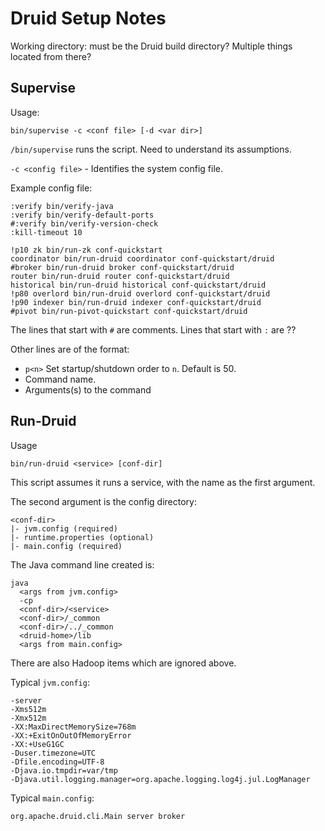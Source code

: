 # Druid Setup Notes

Working directory: must be the Druid build directory? Multiple things located from there?

## Supervise

Usage:

```text
bin/supervise -c <conf file> [-d <var dir>]
```

`/bin/supervise` runs the script. Need to understand its assumptions.

`-c <config file>` - Identifies the system config file.

Example config file:

```text
:verify bin/verify-java
:verify bin/verify-default-ports
#:verify bin/verify-version-check
:kill-timeout 10

!p10 zk bin/run-zk conf-quickstart
coordinator bin/run-druid coordinator conf-quickstart/druid
#broker bin/run-druid broker conf-quickstart/druid
router bin/run-druid router conf-quickstart/druid
historical bin/run-druid historical conf-quickstart/druid
!p80 overlord bin/run-druid overlord conf-quickstart/druid
!p90 indexer bin/run-druid indexer conf-quickstart/druid
#pivot bin/run-pivot-quickstart conf-quickstart/druid
```

The lines that start with `#` are comments. Lines that start with `:` are ??

Other lines are of the format:

* `p<n>` Set startup/shutdown order to `n`. Default is 50.
* Command name.
* Arguments(s) to the command

## Run-Druid

Usage

```text
bin/run-druid <service> [conf-dir]
```

This script assumes it runs a service, with the name as the first argument.

The second argument is the config directory:

```text
<conf-dir>
|- jvm.config (required)
|- runtime.properties (optional)
|- main.config (required)
```

The Java command line created is:

```text
java
  <args from jvm.config>
  -cp
  <conf-dir>/<service>
  <conf-dir>/_common
  <conf-dir>/../_common
  <druid-home>/lib
  <args from main.config>
```

There are also Hadoop items which are ignored above.

Typical `jvm.config`:

```text
-server
-Xms512m
-Xmx512m
-XX:MaxDirectMemorySize=768m
-XX:+ExitOnOutOfMemoryError
-XX:+UseG1GC
-Duser.timezone=UTC
-Dfile.encoding=UTF-8
-Djava.io.tmpdir=var/tmp
-Djava.util.logging.manager=org.apache.logging.log4j.jul.LogManager
```

Typical `main.config`:

```text
org.apache.druid.cli.Main server broker
```